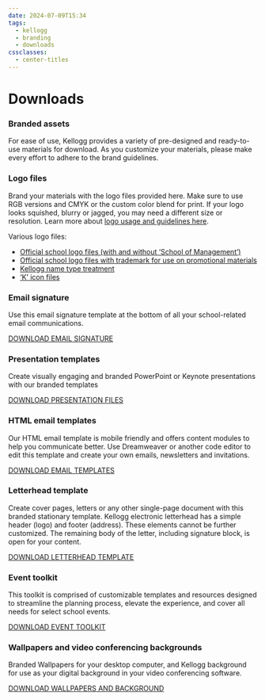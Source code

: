 ```yaml
---
date: 2024-07-09T15:34
tags:
  - kellogg
  - branding
  - downloads
cssclasses:
  - center-titles
---
```

# Downloads

### Branded assets

For ease of use, Kellogg provides a variety of pre-designed and ready-to-use materials for download. As you customize your materials, please make every effort to adhere to the brand guidelines.

### Logo files

Brand your materials with the logo files provided here. Make sure to use RGB versions and CMYK or the custom color blend for print. If your logo looks squished, blurry or jagged, you may need a different size or resolution. Learn more about [logo usage and guidelines here](https://www.kellogg.northwestern.edu/brand-tools/logos.aspx).

Various logo files:

- [Official school logo files (with and without ‘School of Management’)](https://www.kellogg.northwestern.edu/brand-tools/-/media/files/brand-tools/logos/04-ksm-primary-logo.ashx?la=en)
- [Official school logo files with trademark for use on promotional materials](https://www.kellogg.northwestern.edu/brand-tools/-/media/files/brand-tools/logos/04-ksm-formal-logo.ashx?la=en)
- [Kellogg name type treatment](https://www.kellogg.northwestern.edu/brand-tools/-/media/files/brand-tools/logos/04-kellogg_type-treatment.ashx?la=en)
- [‘K’ icon files](https://www.kellogg.northwestern.edu/brand-tools/-/media/files/brand-tools/logos/k-icon.ashx?la=en)

### Email signature

Use this email signature template at the bottom of all your school-related email communications.

[DOWNLOAD EMAIL SIGNATURE](https://www.kellogg.northwestern.edu/-/media/files/brand-tools/04-email-signature-template.ashx?la=en)

### Presentation templates

Create visually engaging and branded PowerPoint or Keynote presentations with our branded templates

[DOWNLOAD PRESENTATION FILES](https://www.kellogg.northwestern.edu/-/media/files/brand-tools/land-agreements/presentation-templates.ashx?la=en)

### HTML email templates

Our HTML email template is mobile friendly and offers content modules to help you communicate better. Use Dreamweaver or another code editor to edit this template and create your own emails, newsletters and invitations.

[DOWNLOAD EMAIL TEMPLATES](https://www.kellogg.northwestern.edu/brand-tools/-/media/files/brand-tools/04-html-emailtemplate.ashx?la=en)

### Letterhead template

Create cover pages, letters or any other single-page document with this branded stationary template. Kellogg electronic letterhead has a simple header (logo) and footer (address). These elements cannot be further customized. The remaining body of the letter, including signature block, is open for your content.

[DOWNLOAD LETTERHEAD TEMPLATE](https://www.kellogg.northwestern.edu/brand-tools/-/media/files/brand-tools/04-letterhead-template.ashx?la=en)

### Event toolkit

This toolkit is comprised of customizable templates and resources designed to streamline the planning process, elevate the experience, and cover all needs for select school events.

[DOWNLOAD EVENT TOOLKIT](https://www.kellogg.northwestern.edu/brand-tools/-/media/files/brand-tools/04-event-toolkit.ashx?la=en)

### Wallpapers and video conferencing backgrounds

Branded Wallpapers for your desktop computer, and Kellogg background for use as your digital background in your video conferencing software.

[DOWNLOAD WALLPAPERS AND BACKGROUND](https://www.kellogg.northwestern.edu/brand-tools/-/media/files/brand-tools/04-wallpaper-videoconference-backgrounds.ashx?la=en)